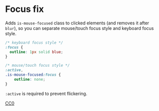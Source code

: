 Focus fix
=========

Adds `is-mouse-focused` class to clicked elements (and removes it after `blur`), so you can separate mouse/touch focus style and keyboard focus style.

```css
/* keyboard focus style */
:focus {
  outline: 1px solid blue;
}

/* mouse/touch focus style */
:active,
.is-mouse-focused:focus {
    outline: none;
}
```

`:active` is required to prevent flickering.

[CC0](https://creativecommons.org/publicdomain/zero/1.0/)
